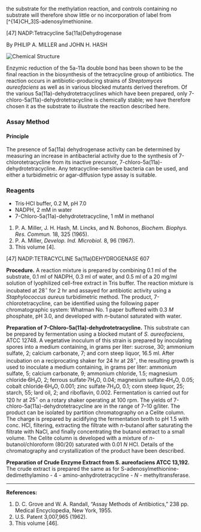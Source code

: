 
the substrate for the methylation reaction, and controls containing no substrate will therefore show little or no incorporation of label from \[^{14}CH_3\]S-adenosylmethionine.

[47] NADP:Tetracycline 5a(11a)Dehydrogenase

By PHILIP A. MILLER and JOHN H. HASH

![Chemical Structure](https://i.imgur.com/chemical_structure.png)

Enzymic reduction of the 5a-11a double bond has been shown to be the final reaction in the biosynthesis of the tetracycline group of antibiotics. The reaction occurs in antibiotic-producing strains of *Streptomyces aureofaciens* as well as in various blocked mutants derived therefrom. Of the various 5a(11a)-dehydrotetracyclines which have been prepared, only 7-chloro-5a(11a)-dehydrotetracycline is chemically stable; we have therefore chosen it as the substrate to illustrate the reaction described here.

### Assay Method

#### Principle
The presence of 5a(11a) dehydrogenase activity can be determined by measuring an increase in antibacterial activity due to the synthesis of 7-chlorotetracycline from its inactive precursor, 7-chloro-5a(11a)-dehydrotetracycline. Any tetracycline-sensitive bacteria can be used, and either a turbidimetric or agar-diffusion type assay is suitable.

### Reagents

- Tris·HCl buffer, 0.2 M, pH 7.0
- NADPH, 2 mM in water
- 7-Chloro-5a(11a)-dehydrotetracycline, 1 mM in methanol

1. P. A. Miller, J. H. Hash, M. Lincks, and N. Bohonos, *Biochem. Biophys. Res. Commun.* 18, 325 (1965).
2. P. A. Miller, *Develop. Ind. Microbiol.* 8, 96 (1967).
3. This volume [4].

[47] NADP:TETRACYCLINE 5a(11a)DEHYDROGENASE 607

**Procedure.** A reaction mixture is prepared by combining 0.1 ml of the substrate, 0.1 ml of NADPH, 0.3 ml of water, and 0.5 ml of a 20 mg/ml solution of lyophilized cell-free extract in Tris buffer. The reaction mixture is incubated at $28^\circ$ for 2 hr and assayed for antibiotic activity using a *Staphylococcus aureus* turbidimetric method. The product, 7-chlorotetracycline, can be identified using the following paper chromatographic system: Whatman No. 1 paper buffered with 0.3 $M$ phosphate, pH 3.0, and developed with $n$-butanol saturated with water.

**Preparation of 7-Chloro-5a(11a)-dehydrotetracycline.** This substrate can be prepared by fermentation using a blocked mutant of *S.* *aureofaciens*, ATCC 12748. A vegetative inoculum of this strain is prepared by inoculating spores into a medium containing, in grams per liter: sucrose, 30; ammonium sulfate, 2; calcium carbonate, 7; and corn steep liquor, 16.5 ml. After incubation on a reciprocating shaker for 24 hr at $28^\circ$, the resulting growth is used to inoculate a medium containing, in grams per liter: ammonium sulfate, 5; calcium carbonate, 9; ammonium chloride, 1.5; magnesium chloride·6H₂O, 2; ferrous sulfate·7H₂O, 0.04; magnesium sulfate·4H₂O, 0.05; cobalt chloride·6H₂O, 0.001; zinc sulfate·7H₂O, 0.1; corn steep liquor, 25; starch, 55; lard oil, 2; and riboflavin, 0.002. Fermentation is carried out for 120 hr at $25^\circ$ on a rotary shaker operating at 100 rpm. The yields of 7-chloro-5a(11a)-dehydrotetracycline are in the range of 7–10 g/liter. The product can be isolated by partition chromatography on a Celite column. The charge is prepared by acidifying the fermentation broth to pH 1.5 with conc. HCl, filtering, extracting the filtrate with $n$-butanol after saturating the filtrate with NaCl, and finally concentrating the butanol extract to a small volume. The Celite column is developed with a mixture of $n$-butanol/chloroform (80/20) saturated with 0.01 $N$ HCl. Details of the chromatography and crystallization of the product have been described.

**Preparation of Crude Enzyme Extract from S. aureofaciens ATCC 13,192.** The crude extract is prepared the same as for S-adenosylmethionine-dedimethylamino - 4 - amino-anhydrotetracycline - $N$ - methyltransferase.

---

**References:**

1. D. C. Grove and W. A. Randall, “Assay Methods of Antibiotics,” 238 pp. Medical Encyclopedia, New York, 1955.
2. U.S. Patent 3,007,965 (1962).
3. This volume [46].
